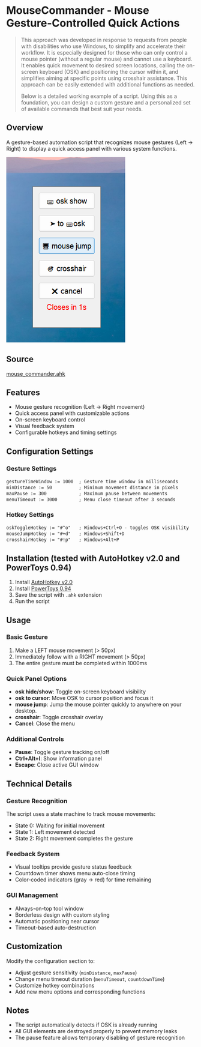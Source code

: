 # MouseCommander - Mouse Gesture-Controlled Quick Actions

>This approach was developed in response to requests from people with disabilities who use Windows, to simplify and accelerate their workflow. It is especially designed for those who can only control a mouse pointer (without a regular mouse) and cannot use a keyboard. It enables quick movement to desired screen locations, calling the on-screen keyboard (OSK) and positioning the cursor within it, and simplifies aiming at specific points using crosshair assistance.
This approach can be easily extended with additional functions as needed.
> 
> Below is a detailed working example of a script. Using this as a foundation, you can design a custom gesture and a personalized set of available commands that best suit your needs.

## Overview
A gesture-based automation script that recognizes mouse gestures (Left → Right) to display a quick access panel with various system functions.



![Screenshot](./media/mouse_commander_screenshot.png)

## Source
[mouse_commander.ahk](./cursor_commander.ahk)

## Features
- Mouse gesture recognition (Left → Right movement)
- Quick access panel with customizable actions
- On-screen keyboard control
- Visual feedback system
- Configurable hotkeys and timing settings

## Configuration Settings

### Gesture Settings
```autohotkey
gestureTimeWindow := 1000  ; Gesture time window in milliseconds
minDistance := 50          ; Minimum movement distance in pixels
maxPause := 300            ; Maximum pause between movements
menuTimeout := 3000        ; Menu close timeout after 3 seconds
```

### Hotkey Settings
```autohotkey
oskToggleHotkey := "#^o"   ; Windows+Ctrl+O - toggles OSK visibility
mouseJumpHotkey := "#+d"   ; Windows+Shift+D
crosshairHotkey := "#!p"   ; Windows+Alt+P
```

## Installation (tested with AutoHotkey v2.0 and PowerToys 0.94)
1. Install [AutoHotkey v2.0](https://www.autohotkey.com/)
2. Install [PowerToys 0.94](https://github.com/microsoft/PowerToys/releases/tag/v0.94.0)
2. Save the script with `.ahk` extension
3. Run the script

## Usage

### Basic Gesture
1. Make a LEFT mouse movement (> 50px)
2. Immediately follow with a RIGHT movement (> 50px)
3. The entire gesture must be completed within 1000ms

### Quick Panel Options
- **osk hide/show**: Toggle on-screen keyboard visibility
- **osk to cursor**: Move OSK to cursor position and focus it
- **mouse jump**: Jump the mouse pointer quickly to anywhere on your desktop.
- **crosshair**: Toggle crosshair overlay
- **Cancel**: Close the menu

### Additional Controls
- **Pause**: Toggle gesture tracking on/off
- **Ctrl+Alt+I**: Show information panel
- **Escape**: Close active GUI window

## Technical Details

### Gesture Recognition
The script uses a state machine to track mouse movements:
- State 0: Waiting for initial movement
- State 1: Left movement detected
- State 2: Right movement completes the gesture

### Feedback System
- Visual tooltips provide gesture status feedback
- Countdown timer shows menu auto-close timing
- Color-coded indicators (gray → red) for time remaining

### GUI Management
- Always-on-top tool window
- Borderless design with custom styling
- Automatic positioning near cursor
- Timeout-based auto-destruction

## Customization
Modify the configuration section to:
- Adjust gesture sensitivity (`minDistance`, `maxPause`)
- Change menu timeout duration (`menuTimeout`, `countdownTime`)
- Customize hotkey combinations
- Add new menu options and corresponding functions


## Notes
- The script automatically detects if OSK is already running
- All GUI elements are destroyed properly to prevent memory leaks
- The pause feature allows temporary disabling of gesture recognition